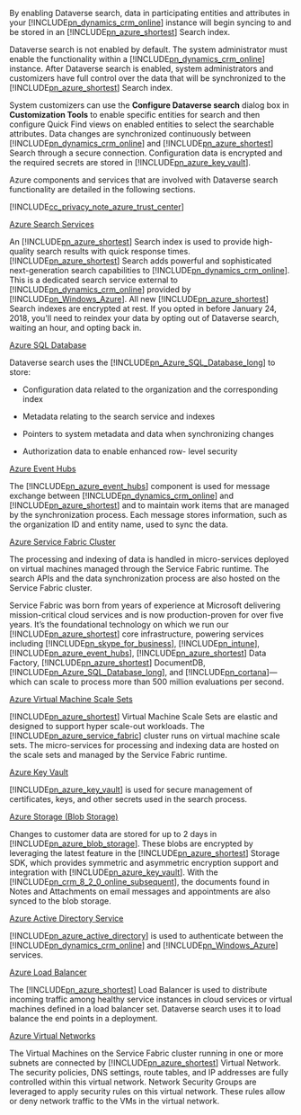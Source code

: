 By enabling Dataverse search, data in participating entities and attributes in your [!INCLUDE[pn_dynamics_crm_online](pn-dynamics-crm-online.md)] instance will begin syncing to and be stored in an [!INCLUDE[pn_azure_shortest](pn-azure-shortest.md)] Search index.  
  
 Dataverse search is not enabled by default. The system administrator must enable the functionality within a [!INCLUDE[pn_dynamics_crm_online](pn-dynamics-crm-online.md)] instance. After Dataverse search is enabled, system administrators and customizers have full control over the data that will be synchronized to the [!INCLUDE[pn_azure_shortest](pn-azure-shortest.md)] Search index.  
  
 System customizers can use the **Configure Dataverse search** dialog box in **Customization Tools** to enable specific entities for search and then configure Quick Find views on enabled entities to select the searchable attributes. Data changes are synchronized continuously between [!INCLUDE[pn_dynamics_crm_online](pn-dynamics-crm-online.md)] and [!INCLUDE[pn_azure_shortest](pn-azure-shortest.md)] Search through a secure connection.  Configuration data is encrypted and the required secrets are stored in [!INCLUDE[pn_azure_key_vault](pn-azure-key-vault.md)].  
  
 Azure components and services that are involved with Dataverse search functionality are detailed in the following sections.  
  
 [!INCLUDE[cc_privacy_note_azure_trust_center](cc_privacy_note_azure_trust_center.md)]  
  
 [Azure Search Services](https://azure.microsoft.com/services/search/)  
  
 An [!INCLUDE[pn_azure_shortest](pn-azure-shortest.md)] Search index is used to provide high-quality search results with quick response times.  [!INCLUDE[pn_azure_shortest](pn-azure-shortest.md)] Search adds powerful and sophisticated next-generation search capabilities to [!INCLUDE[pn_dynamics_crm_online](pn-dynamics-crm-online.md)].  This is a dedicated search service external to [!INCLUDE[pn_dynamics_crm_online](pn-dynamics-crm-online.md)] provided by [!INCLUDE[pn_Windows_Azure](pn-windows-azure.md)]. All new [!INCLUDE[pn_azure_shortest](pn-azure-shortest.md)] Search indexes are encrypted at rest.  If you opted in before January 24, 2018, you'll need to reindex your data by opting out of Dataverse search, waiting an hour, and opting back in.  
  
 [Azure SQL Database](https://azure.microsoft.com/services/sql-database/)  
  
 Dataverse search uses the [!INCLUDE[pn_Azure_SQL_Database_long](pn-azure-sql-database-long.md)] to store:  
  
-   Configuration data related to the organization and the corresponding index  
  
-   Metadata relating to the search service and indexes  
  
-   Pointers to system metadata and data when synchronizing changes  
  
-   Authorization data to enable enhanced row- level security  
  
[Azure Event Hubs](https://azure.microsoft.com/services/event-hubs/)  
  
The [!INCLUDE[pn_azure_event_hubs](pn-azure-event-hubs.md)] component is used for message exchange between [!INCLUDE[pn_dynamics_crm_online](pn-dynamics-crm-online.md)] and [!INCLUDE[pn_azure_shortest](pn-azure-shortest.md)] and to maintain work items that are managed by the synchronization process. Each message stores information, such as the organization ID and entity name, used to sync the data.  
  
[Azure Service Fabric Cluster](https://azure.microsoft.com/services/service-fabric/)  
  
The processing and indexing of data is handled in micro-services deployed on virtual machines managed through the Service Fabric runtime. The search APIs and the data synchronization process are also hosted on the Service Fabric cluster.  
  
Service Fabric was born from years of experience at Microsoft delivering mission-critical cloud services and is now production-proven for over five years. It’s the foundational technology on which we run our [!INCLUDE[pn_azure_shortest](pn-azure-shortest.md)] core infrastructure, powering services including [!INCLUDE[pn_skype_for_business](pn-skype-for-business.md)], [!INCLUDE[pn_intune](pn-intune.md)], [!INCLUDE[pn_azure_event_hubs](pn-azure-event-hubs.md)], [!INCLUDE[pn_azure_shortest](pn-azure-shortest.md)] Data Factory, [!INCLUDE[pn_azure_shortest](pn-azure-shortest.md)] DocumentDB, [!INCLUDE[pn_Azure_SQL_Database_long](pn-azure-sql-database-long.md)], and [!INCLUDE[pn_cortana](pn-cortana.md)]—which can scale to process more than 500 million evaluations per second.  
  
[Azure Virtual Machine Scale Sets](https://azure.microsoft.com/services/virtual-machine-scale-sets/)  
  
[!INCLUDE[pn_azure_shortest](pn-azure-shortest.md)] Virtual Machine Scale Sets are elastic and designed to support hyper scale-out workloads. The [!INCLUDE[pn_azure_service_fabric](pn_azure_service_fabric.md)] cluster runs on virtual machine scale sets. The micro-services for processing and indexing data are hosted on the scale sets and managed by the Service Fabric runtime.  
  
[Azure Key Vault](https://azure.microsoft.com/services/key-vault/)  
  
[!INCLUDE[pn_azure_key_vault](pn-azure-key-vault.md)] is used for secure management of certificates, keys, and other secrets used in the search process.  
  
[Azure Storage (Blob Storage)](https://azure.microsoft.com/services/storage/blobs/?b=16.38)  
  
Changes to customer data are stored for up to 2 days in [!INCLUDE[pn_azure_blob_storage](pn_azure_blob_storage.md)].  These blobs are encrypted by leveraging the latest feature in the [!INCLUDE[pn_azure_shortest](pn-azure-shortest.md)] Storage SDK, which provides symmetric and asymmetric encryption support and integration with [!INCLUDE[pn_azure_key_vault](pn-azure-key-vault.md)]. With the [!INCLUDE[pn_crm_8_2_0_online_subsequent](pn-crm-8-2-0-online-subsequent.md)], the documents found in Notes and Attachments on email messages and appointments are also synced to the blob storage.  
  
[Azure Active Directory Service](https://azure.microsoft.com/services/active-directory/)  
  
[!INCLUDE[pn_azure_active_directory](pn-azure-active-directory.md)] is used to authenticate between the [!INCLUDE[pn_dynamics_crm_online](pn-dynamics-crm-online.md)] and [!INCLUDE[pn_Windows_Azure](pn-windows-azure.md)] services.  
  
[Azure Load Balancer](https://azure.microsoft.com/services/load-balancer/)  
  
The [!INCLUDE[pn_azure_shortest](pn-azure-shortest.md)] Load Balancer is used to distribute incoming traffic among healthy service instances in cloud services or virtual machines defined in a load balancer set. Dataverse search uses it to load balance the end points in a deployment.  
  
[Azure Virtual Networks](/azure/virtual-network/virtual-networks-overview)  
  
The Virtual Machines on the Service Fabric cluster running in one or more subnets are connected by [!INCLUDE[pn_azure_shortest](pn-azure-shortest.md)] Virtual Network. The security policies, DNS settings, route tables, and IP addresses are fully controlled within this virtual network. Network Security Groups are leveraged to apply security rules on this virtual network. These rules allow or deny network traffic to the VMs in the virtual network.